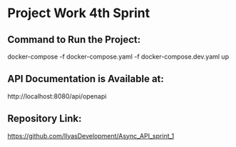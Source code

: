 # Project Work 4th Sprint

## Command to Run the Project:
docker-compose -f docker-compose.yaml -f docker-compose.dev.yaml up

## API Documentation is Available at: 
http://localhost:8080/api/openapi

## Repository Link:
https://github.com/IlyasDevelopment/Async_API_sprint_1
